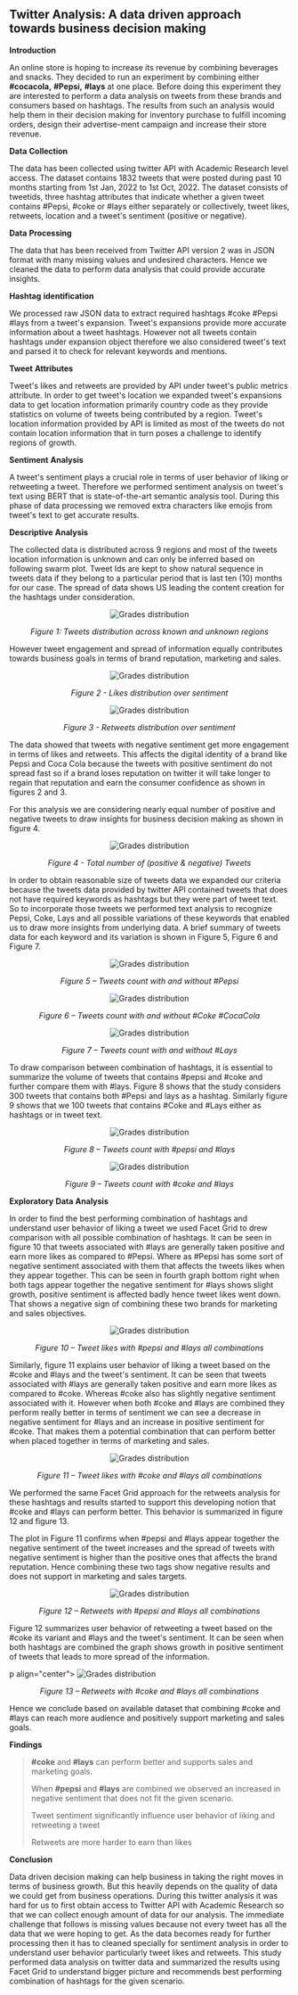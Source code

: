 ## **Twitter** **Analysis:** **A** **data** **driven** **approach** **towards** **business** **decision** **making**

**Introduction**

An online store is hoping to increase its revenue by combining beverages and snacks. They decided to run an experiment by combining either **#cocacola,** **#Pepsi,** **#lays** at one place. Before doing this experiment they are interested to perform a data analysis on tweets from these brands and consumers based on hashtags. The results from such an analysis would help them in their decision making for inventory purchase to fulfill incoming orders, design their advertise-ment campaign and increase their store revenue.

**Data** **Collection**

The data has been collected using twitter API with Academic Research level access. The dataset contains 1832 tweets that were posted during past 10 months starting from 1st Jan, 2022 to 1st Oct, 2022. The dataset consists of tweetids, three hashtag attributes that indicate whether a given tweet contains #Pepsi, #coke or #lays either separately or collectively, tweet likes, retweets, location and a tweet's sentiment (positive or negative).

**Data** **Processing**

The data that has been received from Twitter API version 2 was in JSON format with many missing values and undesired characters. Hence we cleaned the data to perform data analysis that could provide accurate
insights.

**Hashtag** **identification**

We processed raw JSON data to extract required hashtags #coke #Pepsi #lays from a tweet's expansion. Tweet's expansions provide more accurate information about a tweet hashtags. However not all tweets contain hashtags under expansion object therefore we also considered tweet's text and parsed it to check for relevant keywords and mentions.

**Tweet** **Attributes**

Tweet's likes and retweets are provided by API under tweet's public metrics attribute. In order to get tweet's location we expanded tweet's expansions data to get location information primarily country code as
they provide statistics on volume of tweets being contributed by a region. Tweet's location information provided by API is limited as most of the tweets do not contain location information that in turn poses a challenge to identify regions of growth.

**Sentiment** **Analysis**

A tweet's sentiment plays a crucial role in terms of user behavior of liking or retweeting a tweet. Therefore we performed sentiment analysis on tweet's text using BERT that is state-of-the-art semantic analysis tool. During this phase of data processing we removed extra characters like emojis from tweet's text to get accurate results.

**Descriptive** **Analysis**

The collected data is distributed across 9 regions and most of the tweets location information is unknown and can only be inferred based on following swarm plot. Tweet Ids are kept to show natural sequence in tweets data if they belong to a particular period that is last ten (10) months for our case. The spread of data shows US leading the content creation for the hashtags under consideration.

<p align="center">
  <img style="background-color: #fff;" alt="Grades distribution" src="./images/swarm-plot.png">
</p>

<p align="center"><em>Figure 1: Tweets distribution across known and unknown regions</em></p>

However tweet engagement and spread of information equally contributes towards business goals in terms of brand reputation, marketing and sales.

<p align="center">
  <img style="background-color: #fff;" alt="Grades distribution" src="./images/sentiments-likes.png">
</p>

<p align="center"><em>Figure 2 - Likes distribution over sentiment</em></p>

<p align="center">
  <img style="background-color: #fff;" alt="Grades distribution" src="./images/sentiments-retweets.png">
</p>

<p align="center"><em>Figure 3 - Retweets distribution over sentiment</em></p>


The data showed that tweets with negative sentiment get more engagement in terms of likes and retweets. This affects the digital identity of a brand like Pepsi and Coca Cola because the tweets with positive sentiment do not spread fast so if a brand loses reputation on twitter it will take longer to regain that reputation and earn the consumer confidence as shown in figures 2 and 3.

For this analysis we are considering nearly equal number of positive and negative tweets to draw insights for business decision making as shown
in figure 4.

<p align="center">
  <img style="background-color: #fff;" alt="Grades distribution" src="./images/sentiments-count.png">
</p>

<p align="center"><em>Figure 4 - Total number of (positive & negative) Tweets</em></p>

In order to obtain reasonable size of tweets data we expanded our criteria because the tweets data provided by twitter API contained tweets that does not have required keywords as hashtags but they were part of tweet text. So to incorporate those tweets we performed text analysis to recognize Pepsi, Coke, Lays and all possible variations of
these keywords that enabled us to draw more insights from underlying data. A brief summary of tweets data for each keyword and its variation
is shown in Figure 5, Figure 6 and Figure 7.

<p align="center">
  <img style="background-color: #fff;" alt="Grades distribution" src="./images/tweets-pepsi.png">
</p>

<p align="center"><em>Figure 5 – Tweets count with and without #Pepsi</em></p>

<p align="center">
  <img style="background-color: #fff;" alt="Grades distribution" src="./images/tweets-coke.png">
</p>

<p align="center"><em>Figure 6 – Tweets count with and without #Coke #CocaCola</em></p>

<p align="center">
  <img style="background-color: #fff;" alt="Grades distribution" src="./images/tweets-lays.png">
</p>

<p align="center"><em>Figure 7 – Tweets count with and without #Lays</em></p>

To draw comparison between combination of hashtags, it is essential to summarize the volume of tweets that contains #pepsi and #coke and further compare them with #lays. Figure 8 shows that the study considers 300 tweets that contains both #Pepsi and lays as a hashtag. Similarly figure 9 shows that we 100 tweets that contains #Coke and #Lays either as hashtags or in tweet text.

<p align="center">
  <img style="background-color: #fff;" alt="Grades distribution" src="./images/compare-pepsi-pays-tweet-counts.png">
</p>

<p align="center"><em>Figure 8 – Tweets count with #pepsi and #lays</em></p>

<p align="center">
  <img style="background-color: #fff;" alt="Grades distribution" src="./images/compare-coke-pays-tweet-counts.png">
</p>

<p align="center"><em>Figure 9 – Tweets count with #coke and #lays</em></p>

**Exploratory** **Data** **Analysis**

In order to find the best performing combination of hashtags and understand user behavior of liking a tweet we used Facet Grid to drew comparison with all possible combination of hashtags. It can be seen in figure 10 that tweets associated with #lays are generally taken positive and earn more likes as compared to #Pepsi. Where as #Pepsi has some sort of negative sentiment associated with them that affects the tweets likes when they appear together. This can be seen in fourth graph bottom right when both tags appear together the negative sentiment for #lays shows slight growth, positive sentiment is affected badly hence tweet likes went down. That shows a negative sign of combining these two brands for marketing and sales objectives.

<p align="center">
  <img style="background-color: #fff;" alt="Grades distribution" src="./images/facetgrid-pepsi-lays.png">
</p>

<p align="center"><em>Figure 10 – Tweet likes with #pepsi and #lays all combinations</em></p>

Similarly, figure 11 explains user behavior of liking a tweet based on the #coke and #lays and the tweet\'s sentiment. It can be seen that tweets associated with #lays are generally taken positive and earn more likes as compared to #coke. Whereas #coke also has slightly negative sentiment associated with it. However when both #coke and #lays are combined they perform really better in terms of sentiment we can see a decrease in negative sentiment for #lays and an increase in positive sentiment for #coke. That makes them a potential combination that can perform better when placed together in terms of marketing and sales.


<p align="center">
  <img style="background-color: #fff;" alt="Grades distribution" src="./images/facetgrid-coke-lays.png">
</p>

<p align="center"><em>Figure 11 – Tweet likes with #coke and #lays all combinations</em></p>

We performed the same Facet Grid approach for the retweets analysis for these hashtags and results started to support this developing notion that #coke and #lays can perform better. This behavior is summarized in figure 12 and figure 13.

The plot in Figure 11 confirms when #pepsi and #lays appear together the negative sentiment of the tweet increases and the spread of tweets with negative sentiment is higher than the positive ones that affects the brand reputation. Hence combining these two tags show negative results and does not support in marketing and sales targets.

<p align="center">
  <img style="background-color: #fff;" alt="Grades distribution" src="./images/facetgrid-retweets-pepsi-lays.png">
</p>

<p align="center"><em>Figure 12 – Retweets with #pepsi and #lays all combinations</em></p>

Figure 12 summarizes user behavior of retweeting a tweet based on the #coke its variant and #lays and the tweet\'s sentiment. It can be seen when both hashtags are combined the graph shows growth in positive sentiment of tweets that leads to more spread of the information.

p align="center">
  <img style="background-color: #fff;" alt="Grades distribution" src="./images/facetgrid-retweets-coke-lays.png">
</p>

<p align="center"><em>Figure 13 – Retweets with #coke and #lays all combinations</em></p>

Hence we conclude based on available dataset that combining #coke and #lays can reach more audience and positively support marketing and sales
goals.

**Findings**

> **#coke** and **#lays** can perform better and supports sales and
> marketing goals.
>
> When **#pepsi** and **#lays** are combined we observed an increased in
> negative sentiment that does not fit the given scenario.
>
> Tweet sentiment significantly influence user behavior of liking and
> retweeting a tweet
>
> Retweets are more harder to earn than likes

**Conclusion**

Data driven decision making can help business in taking the right moves in terms of business growth. But this heavily depends on the quality of data we could get from business operations. During this twitter analysis it was hard for us to first obtain access to Twitter API with Academic Research so that we can collect enough amount of data for our analysis. The immediate challenge that follows is missing values because not every tweet has all the data that we were hoping to get. As the data becomes ready for further processing then it has to cleaned specially for sentiment analysis in order to understand user behavior particularly tweet likes and retweets. This study performed data analysis on twitter data and summarized the results using Facet Grid to understand bigger picture and recommends best performing combination of hashtags for the given scenario.
